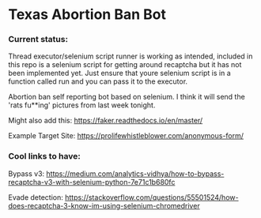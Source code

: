 # Texas Abortion Ban Bot 
### Current status: 
Thread executor/selenium script runner is working as intended, included in this repo is a selenium script for getting around recaptcha but it has not been implemented yet. Just ensure that youre selenium script is in a function called run and you can pass it to the executor. 

Abortion ban self reporting bot based on selenium. I think it will send the 'rats fu**ing' pictures from last week tonight.  

Might also add this: 
https://faker.readthedocs.io/en/master/

Example Target Site: https://prolifewhistleblower.com/anonymous-form/


### Cool links to have:

Bypass v3: https://medium.com/analytics-vidhya/how-to-bypass-recaptcha-v3-with-selenium-python-7e71c1b680fc

Evade detection: https://stackoverflow.com/questions/55501524/how-does-recaptcha-3-know-im-using-selenium-chromedriver
